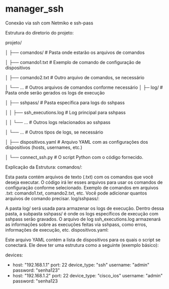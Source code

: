 # manager_ssh
Conexão via ssh com Netmiko e  ssh-pass


Estrutura do diretorio do projeto:

projeto/

│
├── comandos/                     # Pasta onde estarão os arquivos de comandos

│    ├── comando1.txt             # Exemplo de comando de configuração de dispositivos

│    ├── comando2.txt             # Outro arquivo de comandos, se necessário

│    └── ...                      # Outros arquivos de comandos conforme necessário
│
├─ log/                           # Pasta onde serão gerados os logs de execução

│    ├── sshpass/                 # Pasta específica para logs do sshpass

│    │   ├── ssh_executions.log   # Log principal para sshpass

│        │   └── ...              # Outros logs relacionados ao sshpass

│        └── ...                  # Outros tipos de logs, se necessário

│
├── dispositivos.yaml             # Arquivo YAML com as configurações dos dispositivos (hosts, usernames, etc.)

│
└── connect_ssh.py                # O script Python com o código fornecido.


Explicação da Estrutura:
comandos/:

Esta pasta contém arquivos de texto (.txt) com os comandos que você deseja executar. O código irá ler esses arquivos para usar os comandos de configuração conforme selecionado.
Exemplo de comandos em arquivos .txt: comando1.txt, comando2.txt, etc.
Você pode adicionar quantos arquivos de comando precisar.
log/sshpass/:

A pasta log/ será usada para armazenar os logs de execução. Dentro dessa pasta, a subpasta sshpass/ é onde os logs específicos de execução com sshpass serão gravados.
O arquivo de log ssh_executions.log armazenará as informações sobre as execuções feitas via sshpass, como erros, informações de execução, etc.
dispositivos.yaml:

Este arquivo YAML contém a lista de dispositivos para os quais o script se conectará. Ele deve ter uma estrutura como a seguinte (exemplo básico):

devices:
  - host: "192.168.1.1"
    port: 22
    device_type: "ssh"
    username: "admin"
    password: "senha123"
  - host: "192.168.1.2"
    port: 22
    device_type: "cisco_ios"
    username: "admin"
    password: "senha123

